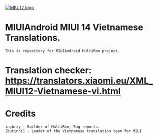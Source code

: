 [![MIUI12 logo](https://camo.githubusercontent.com/5da7a1aede48a5342e3bebad86afc58986b7b75bad9b951b36f5ae02a8a404d5/68747470733a2f2f692e696d6775722e636f6d2f69646d48384e752e706e67)](https://miui.vn/)

# MIUIAndroid MIUI 14 Vietnamese Translations.
	This is repository for MIUIAndroid MultiRom project.

# Translation checker: https://translators.xiaomi.eu/XML_MIUI12-Vietnamese-vi.html

# Credits
    ingbrzy - Builder of MultiRom, Bug reports.
    [butinhi] - Leader of the Vietnamese translation team for MIUI
